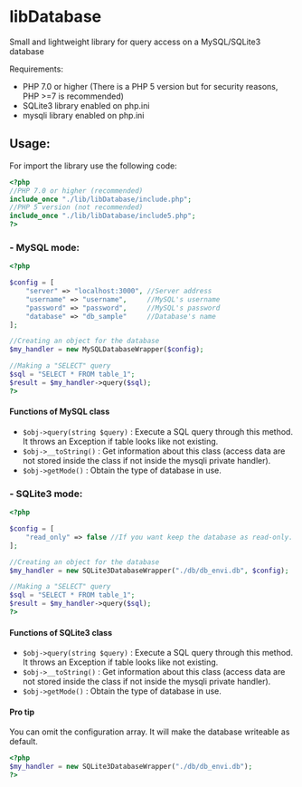 # libDatabase

Small and lightweight library for query access on a MySQL/SQLite3 database

Requirements:
* PHP 7.0 or higher (There is a PHP 5 version but for security reasons, PHP >=7 is recommended)
* SQLite3 library enabled on php.ini
* mysqli library enabled on php.ini

## Usage:

For import the library use the following code:

```php
<?php
//PHP 7.0 or higher (recommended)
include_once "./lib/libDatabase/include.php";
//PHP 5 version (not recommended)
include_once "./lib/libDatabase/include5.php";
?>
```

### - MySQL mode:

```php
<?php

$config = [
    "server" => "localhost:3000", //Server address
    "username" => "username",     //MySQL's username
    "password" => "password",     //MySQL's password
    "database" => "db_sample"     //Database's name
];

//Creating an object for the database
$my_handler = new MySQLDatabaseWrapper($config);

//Making a "SELECT" query
$sql = "SELECT * FROM table_1";
$result = $my_handler->query($sql);
?>
```

#### Functions of MySQL class

* `$obj->query(string $query)` : Execute a SQL query through this method. It throws an Exception if table looks like not existing.
* `$obj->__toString()` : Get information about this class (access data are not stored inside the class if not inside the mysqli private handler).
* `$obj->getMode()` : Obtain the type of database in use.

### - SQLite3 mode:

```php
<?php

$config = [
    "read_only" => false //If you want keep the database as read-only. Default is false.
];

//Creating an object for the database
$my_handler = new SQLite3DatabaseWrapper("./db/db_envi.db", $config);

//Making a "SELECT" query
$sql = "SELECT * FROM table_1";
$result = $my_handler->query($sql);
?>
```

#### Functions of SQLite3 class

* `$obj->query(string $query)` : Execute a SQL query through this method. It throws an Exception if table looks like not existing.
* `$obj->__toString()` : Get information about this class (access data are not stored inside the class if not inside the mysqli private handler).
* `$obj->getMode()` : Obtain the type of database in use.

#### Pro tip

You can omit the configuration array. It will make the database writeable as default.

```php
<?php
$my_handler = new SQLite3DatabaseWrapper("./db/db_envi.db");
?>
```